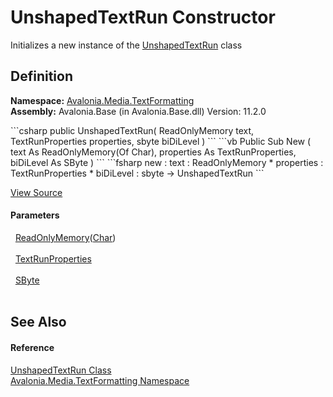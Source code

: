 # UnshapedTextRun Constructor


Initializes a new instance of the <a href="T_Avalonia_Media_TextFormatting_UnshapedTextRun">UnshapedTextRun</a> class



## Definition
**Namespace:** <a href="N_Avalonia_Media_TextFormatting">Avalonia.Media.TextFormatting</a>  
**Assembly:** Avalonia.Base (in Avalonia.Base.dll) Version: 11.2.0

<Tabs groupId="api-code-preview">
<TabItem value="csharp" label="C#">
```csharp
public UnshapedTextRun(
	ReadOnlyMemory<char> text,
	TextRunProperties properties,
	sbyte biDiLevel
)
```
</TabItem>
<TabItem value="vb" label="VB">
```vb
Public Sub New ( 
	text As ReadOnlyMemory(Of Char),
	properties As TextRunProperties,
	biDiLevel As SByte
)
```
</TabItem>
<TabItem value="fsharp" label="F#">
```fsharp
new : 
        text : ReadOnlyMemory<char> * 
        properties : TextRunProperties * 
        biDiLevel : sbyte -> UnshapedTextRun
```
</TabItem>
</Tabs>



<a href="https://github.com/AvaloniaUI/Avalonia/tree/master/src/Avalonia.Base/Media/TextFormatting/UnshapedTextRun.cs#L10" title="View the source code">View Source</a>



#### Parameters
<dl><dt>  <a href="https://learn.microsoft.com/dotnet/api/system.readonlymemory-1" target="_blank" rel="noopener noreferrer">ReadOnlyMemory</a>(<a href="https://learn.microsoft.com/dotnet/api/system.char" target="_blank" rel="noopener noreferrer">Char</a>)</dt><dd> </dd><dt>  <a href="T_Avalonia_Media_TextFormatting_TextRunProperties">TextRunProperties</a></dt><dd> </dd><dt>  <a href="https://learn.microsoft.com/dotnet/api/system.sbyte" target="_blank" rel="noopener noreferrer">SByte</a></dt><dd> </dd></dl>

## See Also


#### Reference
<a href="T_Avalonia_Media_TextFormatting_UnshapedTextRun">UnshapedTextRun Class</a>  
<a href="N_Avalonia_Media_TextFormatting">Avalonia.Media.TextFormatting Namespace</a>  

